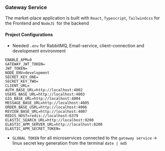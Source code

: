 ### Gateway Service 
The market-place application is built with `React`, `Typescript`, `Tailwindcss` for the Frontend and `NodeJS `for the backend
<!-- ![Notification-Email-Service](notification-email.png) -->
#### Project Configurations
- Needed `.env` for RabbitMQ, Email-service, client-connection and development environment
```
ENABLE_APM=0 
GATEWAY_JWT_TOKEN=
JWT_TOKEN=
NODE_ENV=development
SECRET_KEY_ONE=
SECRET_KEY_TWO=
CLIENT_URL=
AUTH_BASE_URL=http://localhost:4002
USERS_BASE_URL=http://localhost:4003
GIG_BASE_URL=http://localhost:4004
MESSAGE_BASE_URL=http://localhost:4005
ORDER_BASE_USRL=http://localhost:4006
REVIEW_BASE_URL=http://localhost:4007
REDIS_HOST=redis://localhost:6379
ELASTIC_SEARCH_URL=http://localhost:9200
ELASTIC_APM_SERVER_URL=http://localhost:8200
ELASTIC_APM_SECRET_TOKEN=
```
- `GLOBAL TOKEN` for all microservices connected to the `gateway service` -> linux secret key generation from the terminal `date | md5`
